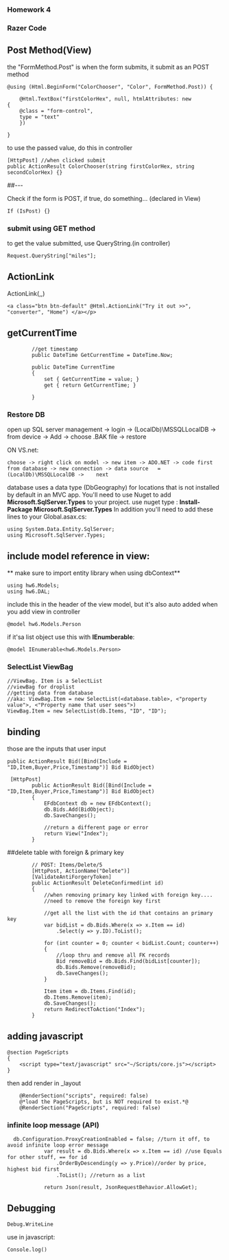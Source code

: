 ### Homework 4

### Razer Code

## Post Method(View)
the "FormMethod.Post" is when the form submits, it submit as an POST method
```
@using (Html.BeginForm("ColorChooser", "Color", FormMethod.Post)) {

    @Html.TextBox("firstColorHex", null, htmlAttributes: new
{
    @class = "form-control",
    type = "text"
    })
	
}
```

to use the passed value, do this in controller
```
[HttpPost] //when clicked submit
public ActionResult ColorChooser(string firstColorHex, string secondColorHex) {}
```

##---

Check if the form is POST, if true, do something... (declared in View)
```
If (IsPost) {}
```

### submit using GET method 
to get the value submitted, use QueryString.(in controller)
```
Request.QueryString["miles"];
```


## ActionLink
ActionLink(<text>,<view>,<controller>)
```
<a class="btn btn-default" @Html.ActionLink("Try it out >>", "converter", "Home") </a></p>
``` 

## getCurrentTime
```
        //get timestamp
        public DateTime GetCurrentTime = DateTime.Now;

        public DateTime CurrentTime
        {
            set { GetCurrentTime = value; }
            get { return GetCurrentTime; }

        }
```


### Restore DB
open up SQL server management -> login -> (LocalDb)\MSSQLLocalDB -> from device -> Add -> choose .BAK file -> restore

ON VS.net:
```
choose -> right click on model -> new item -> ADO.NET -> code first from database -> new connection -> data source	 = (LocalDb)\MSSQLLocalDB -> 	next 
```

database uses a data type (DbGeography) for locations that is not installed by default in an MVC app. 
You'll need to use Nuget to add **Microsoft.SqlServer.Types** to your project. 
use nuget type : **Install-Package Microsoft.SqlServer.Types**
In addition you'll need to add these lines to your Global.asax.cs:

```
using System.Data.Entity.SqlServer;
using Microsoft.SqlServer.Types;
```

## include model reference in view:
** make sure to import entity library when using dbContext**
```
using hw6.Models;
using hw6.DAL;
```

include this in the header of the view model, but it's also auto added when you add view in controller
```
@model hw6.Models.Person
```
if it'sa list object use this with **IEnumberable**:
```
@model IEnumerable<hw6.Models.Person>
```


### SelectList ViewBag
```
//ViewBag. Item is a SelectList 
//viewBag for droplist
//getting data from database
//aka: ViewBag.Item = new SelectList(<database.table>, <"property value">, <"Property name that user sees">)
ViewBag.Item = new SelectList(db.Items, "ID", "ID");
```

## binding
those are the inputs that user input
```
public ActionResult Bid([Bind(Include = "ID,Item,Buyer,Price,Timestamp")] Bid BidObject)
```

```
 [HttpPost]
        public ActionResult Bid([Bind(Include = "ID,Item,Buyer,Price,Timestamp")] Bid BidObject)
        {
            EFdbContext db = new EFdbContext();
            db.Bids.Add(BidObject);
            db.SaveChanges();

            //return a different page or error
            return View("Index");
        }
```


##delete table with foreign & primary key
```
        // POST: Items/Delete/5
        [HttpPost, ActionName("Delete")]
        [ValidateAntiForgeryToken]
        public ActionResult DeleteConfirmed(int id)
        {
            //when removing primary key linked with foreign key....
            //need to remove the foreign key first

            //get all the list with the id that contains an primary key
            var bidList = db.Bids.Where(x => x.Item == id)
                .Select(y => y.ID).ToList();

            for (int counter = 0; counter < bidList.Count; counter++)
            {
                //loop thru and remove all FK records
                Bid removeBid = db.Bids.Find(bidList[counter]);
                db.Bids.Remove(removeBid);
                db.SaveChanges();
            }

            Item item = db.Items.Find(id);
            db.Items.Remove(item);
            db.SaveChanges();
            return RedirectToAction("Index");
        }
```

## adding javascript
```
@section PageScripts
{
    <script type="text/javascript" src="~/Scripts/core.js"></script>
}
```
then add render in _layout
```
    @RenderSection("scripts", required: false)
    @*load the PageScripts, but is NOT required to exist.*@
    @RenderSection("PageScripts", required: false)
```

### infinite loop message (API)
```
  db.Configuration.ProxyCreationEnabled = false; //turn it off, to avoid infinite loop error message
            var result = db.Bids.Where(x => x.Item == id) //use Equals for other stuff, == for id
                .OrderByDescending(y => y.Price)//order by price, highest bid first
                .ToList(); //return as a list

            return Json(result, JsonRequestBehavior.AllowGet);
```

## Debugging
```
Debug.WriteLine
```

use in javascript:
```
Console.log()
```


